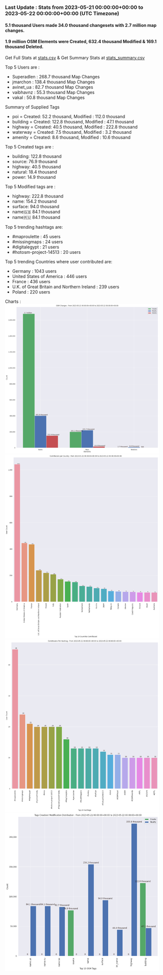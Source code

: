 ### Last Update : Stats from 2023-05-21 00:00:00+00:00 to 2023-05-22 00:00:00+00:00 (UTC Timezone)

#### 5.1 thousand Users made 34.0 thousand changesets with 2.7 million map changes.
#### 1.9 million OSM Elements were Created, 632.4 thousand Modified & 169.1 thousand Deleted.
Get Full Stats at [stats.csv](/stats/Global/Daily/stats.csv)
 & Get Summary Stats at [stats_summary.csv](/stats/Global/Daily/stats_summary.csv)

Top 5 Users are : 
- Superadlen : 268.7 thousand Map Changes
- jmarchon : 138.4 thousand Map Changes
- avinet_ua : 82.7 thousand Map Changes
- vaibhavnz : 55.3 thousand Map Changes
- vakal : 50.8 thousand Map Changes

Summary of Supplied Tags
- poi = Created: 52.2 thousand, Modified : 112.0 thousand
- building = Created: 122.8 thousand, Modified : 47.1 thousand
- highway = Created: 40.5 thousand, Modified : 222.8 thousand
- waterway = Created: 7.5 thousand, Modified : 3.2 thousand
- amenity = Created: 8.6 thousand, Modified : 10.6 thousand


Top 5 Created tags are :
- building: 122.8 thousand
- source: 76.9 thousand
- highway: 40.5 thousand
- natural: 18.4 thousand
- power: 14.9 thousand


Top 5 Modified tags are :
- highway: 222.8 thousand
- name: 154.2 thousand
- surface: 94.0 thousand
- name:uk: 84.1 thousand
- name:ru: 84.1 thousand


Top 5 trending hashtags are:
- #maproulette : 45 users
- #missingmaps : 24 users
- #digitalegypt : 21 users
- #hotosm-project-14513 : 20 users


Top 5 trending Countries where user contributed are:
- Germany : 1043 users
- United States of America : 446 users
- France : 436 users
- U.K. of Great Britain and Northern Ireland : 239 users
- Poland : 220 users


 Charts : 
![Alt text](./stats_osm_changes.png) 
![Alt text](./stats_users_per_country.png) 
![Alt text](./stats_users_per_hashtag.png) 
![Alt text](./stats_tags.png) 
